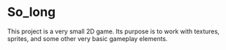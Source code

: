 # So_long
This project is a very small 2D game. Its purpose is to work with textures, sprites, and some other very basic gameplay elements.
